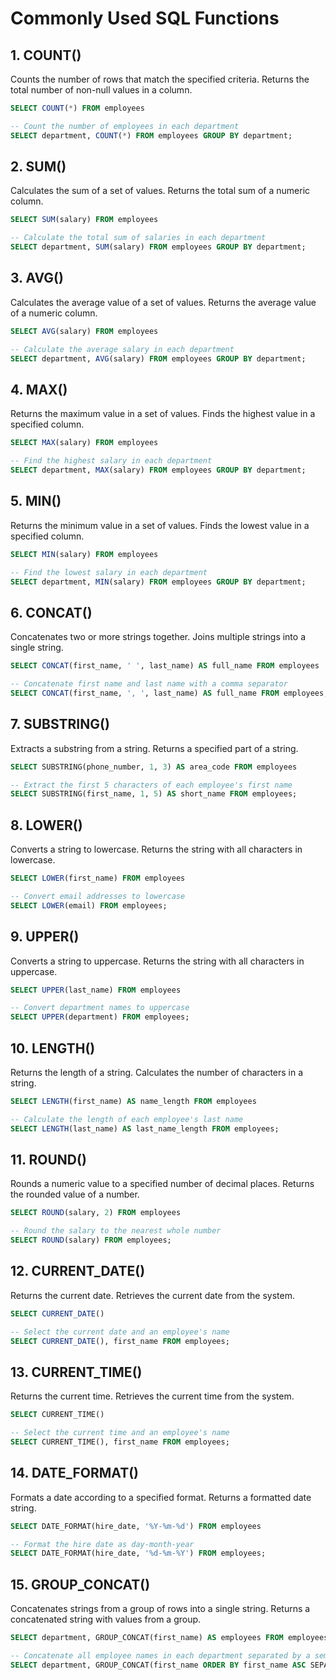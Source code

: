 # Commonly Used SQL Functions

## 1. COUNT()
Counts the number of rows that match the specified criteria.
Returns the total number of non-null values in a column.
```sql
SELECT COUNT(*) FROM employees
```
```sql
-- Count the number of employees in each department
SELECT department, COUNT(*) FROM employees GROUP BY department;
```
## 2. SUM()
Calculates the sum of a set of values.
Returns the total sum of a numeric column.
```sql
SELECT SUM(salary) FROM employees
```
```sql
-- Calculate the total sum of salaries in each department
SELECT department, SUM(salary) FROM employees GROUP BY department;
```
## 3. AVG()
Calculates the average value of a set of values.
Returns the average value of a numeric column.
```sql
SELECT AVG(salary) FROM employees
```
```sql
-- Calculate the average salary in each department
SELECT department, AVG(salary) FROM employees GROUP BY department;
```
## 4. MAX()
Returns the maximum value in a set of values.
Finds the highest value in a specified column.
```sql
SELECT MAX(salary) FROM employees
```
```sql
-- Find the highest salary in each department
SELECT department, MAX(salary) FROM employees GROUP BY department;
```
## 5. MIN()
Returns the minimum value in a set of values.
Finds the lowest value in a specified column.
```sql
SELECT MIN(salary) FROM employees
```
```sql
-- Find the lowest salary in each department
SELECT department, MIN(salary) FROM employees GROUP BY department;
```
## 6. CONCAT()
Concatenates two or more strings together.
Joins multiple strings into a single string.
```sql
SELECT CONCAT(first_name, ' ', last_name) AS full_name FROM employees
```
```sql
-- Concatenate first name and last name with a comma separator
SELECT CONCAT(first_name, ', ', last_name) AS full_name FROM employees;
```
## 7. SUBSTRING()
Extracts a substring from a string.
Returns a specified part of a string.
```sql
SELECT SUBSTRING(phone_number, 1, 3) AS area_code FROM employees
```
```sql
-- Extract the first 5 characters of each employee's first name
SELECT SUBSTRING(first_name, 1, 5) AS short_name FROM employees;
```
## 8. LOWER()
Converts a string to lowercase.
Returns the string with all characters in lowercase.
```sql
SELECT LOWER(first_name) FROM employees
```
```sql
-- Convert email addresses to lowercase
SELECT LOWER(email) FROM employees;
```
## 9. UPPER()
Converts a string to uppercase.
Returns the string with all characters in uppercase.
```sql
SELECT UPPER(last_name) FROM employees
```
```sql
-- Convert department names to uppercase
SELECT UPPER(department) FROM employees;
```
## 10. LENGTH()
Returns the length of a string.
Calculates the number of characters in a string.
```sql
SELECT LENGTH(first_name) AS name_length FROM employees
```
```sql
-- Calculate the length of each employee's last name
SELECT LENGTH(last_name) AS last_name_length FROM employees;
```
## 11. ROUND()
Rounds a numeric value to a specified number of decimal places.
Returns the rounded value of a number.
```sql
SELECT ROUND(salary, 2) FROM employees
```
```sql
-- Round the salary to the nearest whole number
SELECT ROUND(salary) FROM employees;
```
## 12. CURRENT_DATE()
Returns the current date.
Retrieves the current date from the system.
```sql
SELECT CURRENT_DATE()
```
```sql
-- Select the current date and an employee's name
SELECT CURRENT_DATE(), first_name FROM employees;
```
## 13. CURRENT_TIME()
Returns the current time.
Retrieves the current time from the system.
```sql
SELECT CURRENT_TIME()
```
```sql
-- Select the current time and an employee's name
SELECT CURRENT_TIME(), first_name FROM employees;
```
## 14. DATE_FORMAT()
Formats a date according to a specified format.
Returns a formatted date string.
```sql
SELECT DATE_FORMAT(hire_date, '%Y-%m-%d') FROM employees
```
```sql
-- Format the hire date as day-month-year
SELECT DATE_FORMAT(hire_date, '%d-%m-%Y') FROM employees;
```
## 15. GROUP_CONCAT()
Concatenates strings from a group of rows into a single string.
Returns a concatenated string with values from a group.
```sql
SELECT department, GROUP_CONCAT(first_name) AS employees FROM employees GROUP BY department
```
```sql
-- Concatenate all employee names in each department separated by a semicolon
SELECT department, GROUP_CONCAT(first_name ORDER BY first_name ASC SEPARATOR '; ') AS employees FROM employees GROUP BY department;
```
